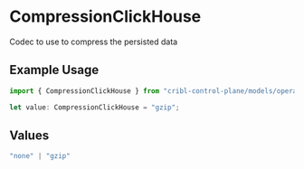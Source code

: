# CompressionClickHouse

Codec to use to compress the persisted data

## Example Usage

```typescript
import { CompressionClickHouse } from "cribl-control-plane/models/operations";

let value: CompressionClickHouse = "gzip";
```

## Values

```typescript
"none" | "gzip"
```